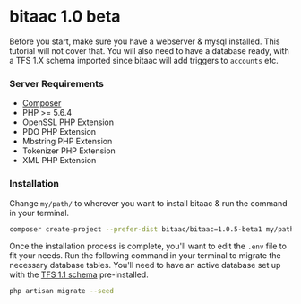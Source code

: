 # bitaac 1.0 beta

Before you start, make sure you have a webserver & mysql installed. This tutorial will not cover that. You will also need to have a database ready, with a TFS 1.X schema imported since bitaac will add triggers to `accounts` etc. 

### Server Requirements

* [Composer](https://getcomposer.org/)
* PHP >= 5.6.4
* OpenSSL PHP Extension
* PDO PHP Extension
* Mbstring PHP Extension
* Tokenizer PHP Extension
* XML PHP Extension

### Installation

Change `my/path/` to wherever you want to install bitaac & run the command in your terminal.
```bash
composer create-project --prefer-dist bitaac/bitaac=1.0.5-beta1 my/path/
```

Once the installation process is complete, you'll want to edit the `.env` file to fit your needs. Run the following command in your terminal to migrate the necessary database tables. You'll need to have an active database set up with the [TFS 1.1 schema](https://github.com/otland/forgottenserver/blob/1.1/schema.sql) pre-installed.

```bash
php artisan migrate --seed
```